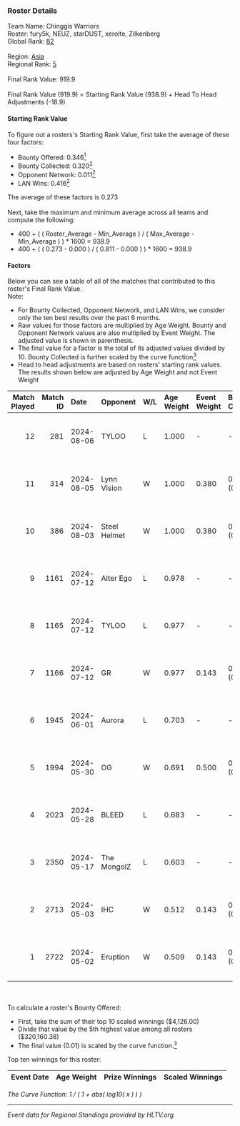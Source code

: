 ### Roster Details<br />
Team Name: Chinggis Warriors<br />
Roster: fury5k, NEUZ, starDUST, xerolte, Zilkenberg<br />
Global Rank: [82](../standings_global.md)<br />
<br />
Region: [Asia]( ../standings_asia.md)<br />
Regional Rank: [5]( ../standings_asia.md)<br />
<br />
Final Rank Value:  919.9<br />
<br />
Final Rank Value (919.9) = Starting Rank Value (938.9) + Head To Head Adjustments (-18.9)<br />

#### Starting Rank Value<br />
To figure out a rosters's Starting Rank Value, first take the average of these four factors:<br />
- Bounty Offered: 0.346[<sup>1</sup>](#table2)
- Bounty Collected: 0.320[<sup>2</sup>](#table1)
- Opponent Network: 0.011[<sup>2</sup>](#table1)
- LAN Wins: 0.416[<sup>2</sup>](#table1)

The average of these factors is 0.273<br />
<br />
Next, take the maximum and minimum average across all teams and compute the following:<br />
- 400 + ( ( Roster_Average - Min_Average ) / ( Max_Average - Min_Average ) ) * 1600 = 938.9
- 400 + ( ( 0.273 - 0.000 ) / ( 0.811 - 0.000 ) ) * 1600 = 938.9


#### Factors<br />
Below you can see a table of all of the matches that contributed to this roster's Final Rank Value.<br />
Note:<br />

- For Bounty Collected, Opponent Network, and LAN Wins, we consider only the ten best results over the past 6 months.
- Raw values for those factors are multiplied by Age Weight. Bounty and Opponent Network values are also multiplied by Event Weight. The adjusted value is shown in parenthesis.
- The final value for a factor is the total of its adjusted values divided by 10. Bounty Collected is further scaled by the curve function[<sup>3</sup>](#curveFunction)
- Head to head adjustments are based on rosters' starting rank values. The results shown below are adjusted by Age Weight and not Event Weight
<span id="table1"></span><br />


| Match Played | Match ID | Date       | Opponent     | W/L | Age Weight | Event Weight | Bounty Collected | Opponent Network | LAN Wins  | H2H Adj. | Roster                                      |
| -: | -: | :- | :- | :- | :- | :- | :- | :- | :- | -: | :- |
|           12 |      281 | 2024-08-06 | TYLOO        | L   | 1.000      | -            | -                | -                | -         |   -13.44 | fury5k, NEUZ, starDUST, xerolte, Zilkenberg |
|           11 |      314 | 2024-08-05 | Lynn Vision  | W   | 1.000      | 0.380        | 0.079 (0.030)    | 0.161 (0.061)    | 1 (1.000) |    19.11 | fury5k, NEUZ, starDUST, xerolte, Zilkenberg |
|           10 |      386 | 2024-08-03 | Steel Helmet | W   | 1.000      | 0.380        | 0.005 (0.002)    | 0.000 (0.000)    | 1 (1.000) |     3.17 | fury5k, NEUZ, starDUST, xerolte, Zilkenberg |
|            9 |     1161 | 2024-07-12 | Alter Ego    | L   | 0.978      | -            | -                | -                | -         |   -27.61 | fury5k, NEUZ, starDUST, xerolte, Zilkenberg |
|            8 |     1165 | 2024-07-12 | TYLOO        | L   | 0.977      | -            | -                | -                | -         |   -15.14 | fury5k, NEUZ, starDUST, xerolte, Zilkenberg |
|            7 |     1166 | 2024-07-12 | GR           | W   | 0.977      | 0.143        | 0.007 (0.001)    | 0.067 (0.009)    | 0 (0.000) |     5.01 | fury5k, NEUZ, starDUST, xerolte, Zilkenberg |
|            6 |     1945 | 2024-06-01 | Aurora       | L   | 0.703      | -            | -                | -                | -         |    -1.01 | fury5k, NEUZ, starDUST, xerolte, Zilkenberg |
|            5 |     1994 | 2024-05-30 | OG           | W   | 0.691      | 0.500        | 0.121 (0.042)    | 0.101 (0.035)    | 1 (0.691) |    11.84 | fury5k, NEUZ, starDUST, xerolte, Zilkenberg |
|            4 |     2023 | 2024-05-28 | BLEED        | L   | 0.683      | -            | -                | -                | -         |    -2.39 | fury5k, NEUZ, starDUST, xerolte, Zilkenberg |
|            3 |     2350 | 2024-05-17 | The MongolZ  | L   | 0.603      | -            | -                | -                | -         |    -0.11 | fury5k, NEUZ, starDUST, xerolte, Zilkenberg |
|            2 |     2713 | 2024-05-03 | IHC          | W   | 0.512      | 0.143        | 0.000 (0.000)    | 0.020 (0.001)    | 1 (0.512) |     0.90 | fury5k, NEUZ, starDUST, xerolte, Zilkenberg |
|            1 |     2722 | 2024-05-02 | Eruption     | W   | 0.509      | 0.143        | 0.000 (0.000)    | 0.000 (0.000)    | 1 (0.509) |     0.75 | fury5k, NEUZ, starDUST, xerolte, Zilkenberg |

<br />
<span id="table2"></span><br />
To calculate a roster's Bounty Offered:<br />

- First, take the sum of their top 10 scaled winnings ($4,126.00)
- Divide that value by the 5th highest value among all rosters ($320,160.38)
- The final value (0.01) is scaled by the curve function.[<sup>3</sup>](#curveFunction)

Top ten winnings for this roster:<br />

| Event Date | Age Weight | Prize Winnings | Scaled Winnings |
| :- | -: | :- | :- |


<span id="curveFunction"></span>_The Curve Function: 1 / ( 1 + abs( log10( x ) ) )_<br />

---
_Event data for Regional Standings provided by HLTV.org_<br />
